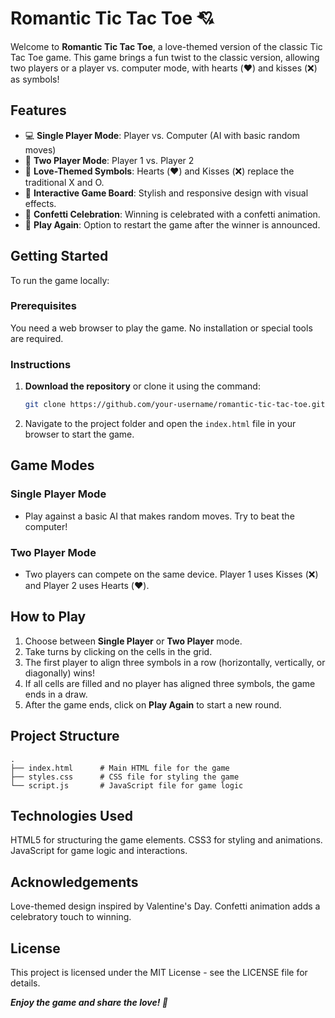 # Romantic Tic Tac Toe 💘

Welcome to **Romantic Tic Tac Toe**, a love-themed version of the classic Tic Tac Toe game. This game brings a fun twist to the classic version, allowing two players or a player vs. computer mode, with hearts (❤️) and kisses (❌) as symbols!

## Features
- 💻 **Single Player Mode**: Player vs. Computer (AI with basic random moves)
- 👫 **Two Player Mode**: Player 1 vs. Player 2
- 🎉 **Love-Themed Symbols**: Hearts (❤️) and Kisses (❌) replace the traditional X and O.
- 🌟 **Interactive Game Board**: Stylish and responsive design with visual effects.
- 🎊 **Confetti Celebration**: Winning is celebrated with a confetti animation.
- 🔄 **Play Again**: Option to restart the game after the winner is announced.

## Getting Started
To run the game locally:

### Prerequisites
You need a web browser to play the game. No installation or special tools are required.

### Instructions
1. **Download the repository** or clone it using the command:
    ```bash
    git clone https://github.com/your-username/romantic-tic-tac-toe.git
    ```
2. Navigate to the project folder and open the `index.html` file in your browser to start the game.

## Game Modes
### Single Player Mode
- Play against a basic AI that makes random moves. Try to beat the computer!
  
### Two Player Mode
- Two players can compete on the same device. Player 1 uses Kisses (❌) and Player 2 uses Hearts (❤️).

## How to Play
1. Choose between **Single Player** or **Two Player** mode.
2. Take turns by clicking on the cells in the grid.
3. The first player to align three symbols in a row (horizontally, vertically, or diagonally) wins!
4. If all cells are filled and no player has aligned three symbols, the game ends in a draw.
5. After the game ends, click on **Play Again** to start a new round.

## Project Structure
```plaintext
.
├── index.html      # Main HTML file for the game
├── styles.css      # CSS file for styling the game
└── script.js       # JavaScript file for game logic
```
## Technologies Used
HTML5 for structuring the game elements.
CSS3 for styling and animations.
JavaScript for game logic and interactions.

## Acknowledgements
Love-themed design inspired by Valentine's Day.
Confetti animation adds a celebratory touch to winning.

## License
This project is licensed under the MIT License - see the LICENSE file for details.

***Enjoy the game and share the love! 💖***
